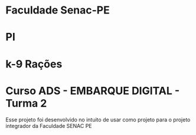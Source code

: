 # Faculdade Senac-PE
# PI
# k-9 Rações
# Curso ADS - EMBARQUE DIGITAL - Turma 2

Esse projeto foi desenvolvido no intuito de usar como projeto para o projeto integrador da Faculdade SENAC PE
